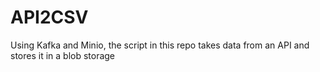 # API2CSV
Using Kafka and Minio, the script in this repo takes data from an API and stores it in a blob storage
